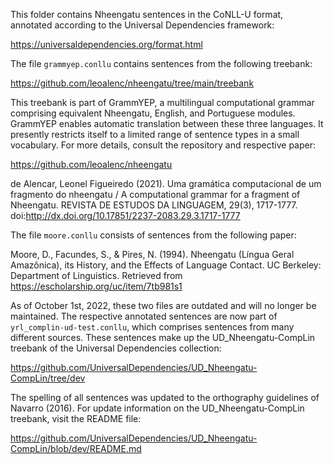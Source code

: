 This folder contains Nheengatu sentences in the CoNLL-U format, annotated according to the Universal Dependencies framework:

https://universaldependencies.org/format.html

The file `grammyep.conllu` contains sentences from the following treebank:

https://github.com/leoalenc/nheengatu/tree/main/treebank

This treebank is part of GrammYEP, a multilingual computational grammar comprising equivalent Nheengatu, English, and Portuguese modules. GrammYEP enables automatic translation between these three languages. It presently restricts itself to a limited range of sentence types in a small vocabulary. For more details, consult the repository and respective paper:

https://github.com/leoalenc/nheengatu

de Alencar, Leonel Figueiredo (2021). Uma gramática computacional de um fragmento do nheengatu / A computational grammar for a fragment of Nheengatu. REVISTA DE ESTUDOS DA LINGUAGEM, 29(3), 1717-1777. doi:http://dx.doi.org/10.17851/2237-2083.29.3.1717-1777

The file `moore.conllu` consists of sentences from the following paper:

Moore, D., Facundes, S., & Pires, N. (1994). Nheengatu (Língua Geral Amazônica), its History, and the Effects of Language Contact. UC Berkeley: Department of Linguistics. Retrieved from https://escholarship.org/uc/item/7tb981s1

As of October 1st, 2022, these two files are outdated and will no longer be maintained. The respective annotated sentences are now part of `yrl_complin-ud-test.conllu`, which comprises sentences from many different sources. These sentences make up the UD_Nheengatu-CompLin treebank of the Universal Dependencies collection:

https://github.com/UniversalDependencies/UD_Nheengatu-CompLin/tree/dev

The spelling of all sentences was updated to the orthography guidelines of Navarro (2016). For update information on the UD_Nheengatu-CompLin treebank, visit the README file:

https://github.com/UniversalDependencies/UD_Nheengatu-CompLin/blob/dev/README.md
